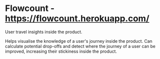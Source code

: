 # Flowcount - https://flowcount.herokuapp.com/
User travel insights inside the product.

Helps visualise the knowledge of a user's journey inside the product.
Can calculate potential drop-offs and detect where the journey of a user can be improved, increasing their stickiness inside the product.


